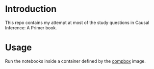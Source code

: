 # Introduction
 This repo contains my attempt at most of the study questions in Causal Inference: A Primer book.

 # Usage
 Run the notebooks inside a container defined by the [compbox](https://github.com/hsm207/compbox) image.

